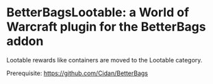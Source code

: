 # BetterBagsLootable: a World of Warcraft plugin for the BetterBags addon

Lootable rewards like containers are moved to the Lootable category.

Prerequisite: https://github.com/Cidan/BetterBags
